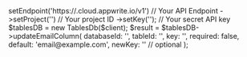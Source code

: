 <?php

use Appwrite\Client;
use Appwrite\Services\TablesDb;

$client = (new Client())
    ->setEndpoint('https://<REGION>.cloud.appwrite.io/v1') // Your API Endpoint
    ->setProject('<YOUR_PROJECT_ID>') // Your project ID
    ->setKey('<YOUR_API_KEY>'); // Your secret API key

$tablesDB = new TablesDb($client);

$result = $tablesDB->updateEmailColumn(
    databaseId: '<DATABASE_ID>',
    tableId: '<TABLE_ID>',
    key: '',
    required: false,
    default: 'email@example.com',
    newKey: '' // optional
);